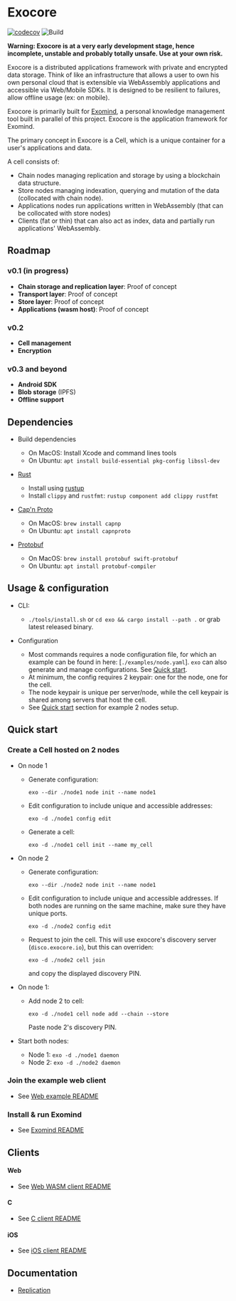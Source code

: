 # Exocore
[![codecov](https://codecov.io/gh/appaquet/exocore/branch/master/graph/badge.svg?token=OKZAHfPlaP)](https://codecov.io/gh/appaquet/exocore)
![Build](https://github.com/appaquet/exocore/workflows/Push%20tester/badge.svg)

**Warning: Exocore is at a very early development stage, hence incomplete, unstable and probably totally unsafe. Use at your own risk.**

Exocore is a distributed applications framework with private and encrypted data storage. Think of like an infrastructure that allows
a user to own his own personal cloud that is extensible via WebAssembly applications and accessible via Web/Mobile SDKs. It is designed 
to be resilient to failures, allow offline usage (ex: on mobile). 

Exocore is primarily built for [Exomind](https://github.com/appaquet/exomind), a personal knowledge management tool built in parallel
of this project. Exocore is the application framework for Exomind.

The primary concept in Exocore is a Cell, which is a unique container for a user's applications and data.

A cell consists of:
* Chain nodes managing replication and storage by using a blockchain data structure.
* Store nodes managing indexation, querying and mutation of the data (collocated with chain node).
* Applications nodes run applications written in WebAssembly (that can be collocated with store nodes)
* Clients (fat or thin) that can also act as index, data and partially run applications' WebAssembly.

## Roadmap
### v0.1 (in progress)
* **Chain storage and replication layer**: Proof of concept
* **Transport layer**: Proof of concept
* **Store layer**: Proof of concept
* **Applications (wasm host)**:  Proof of concept

### v0.2
* **Cell management**
* **Encryption**

### v0.3 and beyond
* **Android SDK**
* **Blob storage**  (IPFS)
* **Offline support**


## Dependencies
* Build dependencies
    * On MacOS: Install Xcode and command lines tools
    * On Ubuntu: `apt install build-essential pkg-config libssl-dev`

* [Rust](https://www.rust-lang.org/learn/get-started)
  * Install using [rustup](https://www.rust-lang.org/learn/get-started)
  * Install `clippy` and `rustfmt`: `rustup component add clippy rustfmt`
  
* [Cap'n Proto](https://capnproto.org/install.html)
    * On MacOS: `brew install capnp` 
    * On Ubuntu: `apt install capnproto` 

* [Protobuf](https://developers.google.com/protocol-buffers/)
    * On MacOS: `brew install protobuf swift-protobuf` 
    * On Ubuntu: `apt install protobuf-compiler` 
    

## Usage & configuration
* CLI:
  * `./tools/install.sh` or `cd exo && cargo install --path .` or grab latest released binary.

* Configuration
    * Most commands requires a node configuration file, for which an example can be found in here: [`./examples/node.yaml`].
      `exo` can also generate and manage configurations. See [Quick start](#quick-start).
    * At minimum, the config requires 2 keypair: one for the node, one for the cell.
    * The node keypair is unique per server/node, while the cell keypair is shared among servers that host the cell.
    * See [Quick start](#quick-start) section for example 2 nodes setup.
    
## Quick start

### Create a Cell hosted on 2 nodes
* On node 1
  * Generate configuration: 

    `exo --dir ./node1 node init --name node1`

  * Edit configuration to include unique and accessible addresses:

    `exo -d ./node1 config edit`

  * Generate a cell:

    `exo -d ./node1 cell init --name my_cell`

* On node 2
  * Generate configuration: 

    `exo --dir ./node2 node init --name node1`

  * Edit configuration to include unique and accessible addresses. 
    If both nodes are running on the same machine, make sure they have unique ports.

    `exo -d ./node2 config edit`

  * Request to join the cell. 
    This will use exocore's discovery server (`disco.exocore.io`), but this can overriden:

    `exo -d ./node2 cell join`

    and copy the displayed discovery PIN.

* On node 1:
  * Add node 2 to cell:

    `exo -d ./node1 cell node add --chain --store` 

    Paste node 2's discovery PIN.

* Start both nodes:
  * Node 1: `exo -d ./node1 daemon`
  * Node 2: `exo -d ./node2 daemon`

### Join the example web client
* See [Web example README](./examples/web/README.md#Running)

### Install & run Exomind
* See [Exomind README](https://github.com/appaquet/exomind)

## Clients
#### Web
* See [Web WASM client README](./clients/web/README.md)

#### C
* See [C client README](./clients/c/README.md)

#### iOS
* See [iOS client README](./clients/ios/README.md)
  
## Documentation
* [Replication](chain/replication.md)
